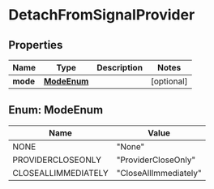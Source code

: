 
# DetachFromSignalProvider

## Properties
Name | Type | Description | Notes
------------ | ------------- | ------------- | -------------
**mode** | [**ModeEnum**](#ModeEnum) |  |  [optional]


<a name="ModeEnum"></a>
## Enum: ModeEnum
Name | Value
---- | -----
NONE | &quot;None&quot;
PROVIDERCLOSEONLY | &quot;ProviderCloseOnly&quot;
CLOSEALLIMMEDIATELY | &quot;CloseAllImmediately&quot;



